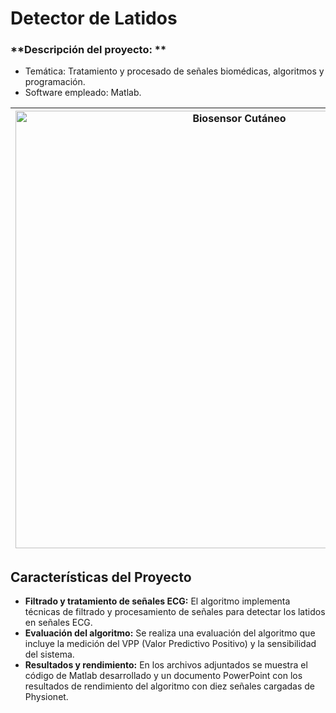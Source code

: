 # Detector de Latidos

### **Descripción del proyecto: **
  - Temática: Tratamiento y procesado de señales biomédicas, algoritmos y programación.
  - Software empleado: Matlab.

| <img src="https://user-images.githubusercontent.com/79250883/250925316-f8af79e3-756c-47a4-a4f2-22d3f7bcd382.png" alt="Biosensor Cutáneo" width="700" height="auto"> | Algoritmo para la detección de latidos en señales ECG mediante su filtrado y posterior tratamiento. El sistema cuenta también con una evaluación del algoritmo en la que se incluye su Valor Predictivo Positivo y sensibilidad. |
|---|---|

## Características del Proyecto

- **Filtrado y tratamiento de señales ECG:** El algoritmo implementa técnicas de filtrado y procesamiento de señales para detectar los latidos en señales ECG.
- **Evaluación del algoritmo:** Se realiza una evaluación del algoritmo que incluye la medición del VPP (Valor Predictivo Positivo) y la sensibilidad del sistema.
- **Resultados y rendimiento:** En los archivos adjuntados se muestra el código de Matlab desarrollado y un documento PowerPoint con los resultados de rendimiento del algoritmo con diez señales cargadas de Physionet.


